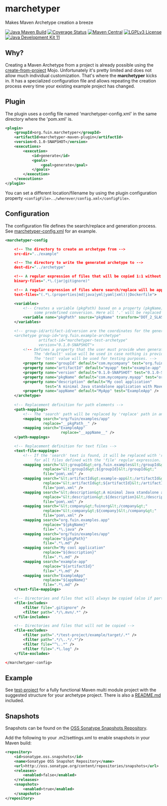 # marchetyper
Makes Maven Archetype creation a breeze

[![Java Maven Build](https://github.com/fuinorg/marchetyper/actions/workflows/maven.yml/badge.svg)](https://github.com/fuinorg/marchetyper/actions/workflows/maven.yml)
[![Coverage Status](https://sonarcloud.io/api/project_badges/measure?project=org.fuin%3Amarchetyper&metric=coverage)](https://sonarcloud.io/dashboard?id=org.fuin%3Amarchetyper)
[![Maven Central](https://maven-badges.herokuapp.com/maven-central/org.fuin/marchetyper/badge.svg)](https://maven-badges.herokuapp.com/maven-central/org.fuin/marchetyper/)
[![LGPLv3 License](http://img.shields.io/badge/license-LGPLv3-blue.svg)](https://www.gnu.org/licenses/lgpl.html)
[![Java Development Kit 11](https://img.shields.io/badge/JDK-11-green.svg)](https://openjdk.java.net/projects/jdk/11/)

## Why?
Creating a Maven Archetype from a project is already possible using the [create-from-project](https://maven.apache.org/archetype/maven-archetype-plugin/create-from-project-mojo.html) Mojo. Unfortunately it's pretty limited and does not allow much individual customization. That's where the **marchetyper** kicks in. It has a specialized configuration file and allows repeating the creation process every time your existing example project has changed.

## Plugin
The plugin uses a config file named 'marchetyper-config.xml' in the same directory where the 'pom.xml' is.

```xml
<plugin>
    <groupId>org.fuin.marchetyper</groupId>
    <artifactId>marchetyper-maven-plugin</artifactId>
    <version>0.1.0-SNAPSHOT</version>
    <executions>
        <execution>
            <id>generate</id>
            <goals>
                <goal>generate</goal>
            </goals>
        </execution>
    </executions>
</plugin>
```
You can set a different location/filename by using the plugin configuration property `<configFile>../wherever/config.xml</configFile>`.


## Configuration
The configuration file defines the search/replace and generation process. See [marchetyper-config.xml](test/src/test/resources/test-project/marchetyper-config.xml) for an example.

```xml
<marchetyper-config 

    <!-- The directory to create an archetype from -->
    src-dir="../example" 

    <!-- The directory to write the generated archetype to -->
    dest-dir="../archetype"

    <!-- A regular expression of files that will be copied 1:1 without change -->
    binary-files=".*\.(jar|gitignore)"

    <!-- A regular expression of files where search/replace will be applied -->
    text-files="(.*\.(properties|md|java|yml|yaml|xml))|Dockerfile">

    <variables>
        <!-- Creates a variable (pkgPath) based on a property (pkgName) and executes
             some predefined conversion. Here all '.' will be replaced by '/'. -->
        <variable name="pkgPath" source="pkgName" transform="DOT_2_SLASH" />
    </variables>

    <!-- group-id/artifact-id/version are the coordinates for the generated archetype.
    <archetype group-id="org.fuin.example-archetype" 
               artifact-id="marchetyper-test-archetype" 
               version="0.1.0-SNAPSHOT">
        <!-- Defines a property that the user must provide when generating a project from the archetype.
             The 'default' value will be used in case nothing is provided.
             The 'test' value will be used for testing purposes. -->
        <property name="groupId" default="com.mycompany" test="org.fuin.examples" />
        <property name="artifactId" default="myapp" test="example-app" />
        <property name="version" default="0.1.0-SNAPSHOT" test="0.1.0-SNAPSHOT" />
        <property name="pkgName" default="com.mycompany.myapp" test="org.fuin.examples.app" />
        <property name="description" default="My cool application" 
                  test="A minimal Java standalone application with Maven build" />
        <property name="appName" default="MyApp" test="ExampleApp" />
    </archetype>
     
    <!-- Replacement definition for path elements -->
    <path-mappings>
        <!-- The 'search' path will be replaced by 'replace' path in any path of a copied file. -->
        <mapping search="org/fuin/examples/app" 
                 replace="__pkgPath__" />
        <mapping search="ExampleApp" 
                         replace="__appName__" />
    </path-mappings>

    <!-- Replacement definition for text files -->
    <text-file-mappings>
        <!-- If the 'search' text is found, it will be replaced with 'replace' text 
             for all files defined with the 'file' regular expression. -->
        <mapping search="&lt;groupId&gt;org.fuin.examples&lt;/groupId&gt;" 
                 replace="&lt;groupId&gt;${groupId}&lt;/groupId&gt;" 
                 file="pom\.xml" />
        <mapping search="&lt;artifactId&gt;example-app&lt;/artifactId&gt;" 
                 replace="&lt;artifactId&gt;${artifactId}&lt;/artifactId&gt;" 
                 file="pom\.xml" />
        <mapping search="&lt;description&gt;A minimal Java standalone application with Maven build&lt;/description&gt;" 
                 replace="&lt;description&gt;${description}&lt;/description&gt;" 
                 file="pom\.xml" />
        <mapping search="&lt;company&gt;fuinorg&lt;/company&gt;" 
                 replace="&lt;company&gt;${company}&lt;/company&gt;" 
                 file="pom\.xml" />
        <mapping search="org.fuin.examples.app" 
                 replace="${pkgName}"
                 file=".*\.java" />
        <mapping search="org/fuin/examples/app" 
                 replace="${pkgPath}" 
                 file=".*\.md" />
        <mapping search="My cool application" 
                 replace="${description}" 
                 file=".*\.md" />
        <mapping search="example-app"
                 replace="${artifactId}"
                 file=".*\.md" />        
        <mapping search="ExampleApp"
                 replace="${appName}"
                 file=".*\.md" />        
    </text-file-mappings>

    <!-- Directories and files that will always be copied (also if part of 'file-excludes') -->
    <file-includes>
        <filter file=".gitignore" />
        <filter path=".*/\.mvn/.*" />
    </file-includes>

    <!-- Directories and files that will not be copied -->
    <file-excludes>
        <filter path=".*/test-project/example/target/.*" />
        <filter path=".*/\..*/.*"/>
        <filter file="^\..*" />
        <filter file=".*\.log" />
    </file-excludes>

</marchetyper-config>
```


## Example
See [test-project](test/src/test/resources/test-project) for a fully functional Maven multi module project with the suggested structure for your archetype project. 
There is also a [README.md](test/src/test/resources/test-project/README.md) included.

## Snapshots

Snapshots can be found on the [OSS Sonatype Snapshots Repository](http://oss.sonatype.org/content/repositories/snapshots/org/fuin "Snapshot Repository"). 

Add the following to your .m2/settings.xml to enable snapshots in your Maven build:

```xml
<repository>
    <id>sonatype.oss.snapshots</id>
    <name>Sonatype OSS Snapshot Repository</name>
    <url>http://oss.sonatype.org/content/repositories/snapshots</url>
    <releases>
        <enabled>false</enabled>
    </releases>
    <snapshots>
        <enabled>true</enabled>
    </snapshots>
</repository>
```
